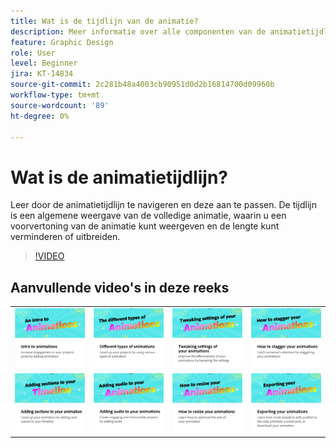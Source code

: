 ```yaml
---
title: Wat is de tijdlijn van de animatie?
description: Meer informatie over alle componenten van de animatietijdlijn
feature: Graphic Design
role: User
level: Beginner
jira: KT-14834
source-git-commit: 2c281b48a4003cb90951d0d2b16814700d09960b
workflow-type: tm+mt
source-wordcount: '89'
ht-degree: 0%

---
```


# Wat is de animatietijdlijn?

Leer door de animatietijdlijn te navigeren en deze aan te passen. De tijdlijn is een algemene weergave van de volledige animatie, waarin u een voorvertoning van de animatie kunt weergeven en de lengte kunt verminderen of uitbreiden.

>[!VIDEO](https://video.tv.adobe.com/v/3437607?quality=12&learn=on&hidetitle=true&captions=dut)

## Aanvullende video&#39;s in deze reeks

<table style="table-layout:fixed">
<tr>
   <td>
         <a href="intro-animation.md">
            <img alt="Introductie tot animaties" src="assets/intro-animations.png" />
         </a>
   </td>
   <td>
         <a href="different-types-animation.md">
            <img alt="Verschillende typen animaties" src="assets/different-animations.png" />
         </a>
   </td>
   <td>
         <a href="tweak-animation.md">
            <img alt="De instellingen van uw animaties aanpassen" src="assets/tweaking-settings.png" />
         </a>
   </td>
   <td>
         <a href="stagger-animations.md">
            <img alt="Animaties stagneren" src="assets/stagger-animations.png" />
         </a>
   </td>
</tr>
<tr>
   <td>
         <a href="add-sections-animation.md">
            <img alt="Secties toevoegen aan uw animatie" src="assets/add-sections.png" />
         </a>
   </td>
   <td>
         <a href="audio-animation.md">
            <img alt="Audio toevoegen aan uw animaties" src="assets/add-audio.png" />
         </a>
   </td>
   <td>
         <a href="resize-animations.md">
            <img alt="De grootte van uw animaties aanpassen" src="assets/resize-animations.png" />
         </a>
   </td>
   <td>
         <a href="export-animations.md">
            <img alt="Uw animaties exporteren" src="assets/exporting-animations.png" />
         </a>
   </td>
</tr>
</table>
